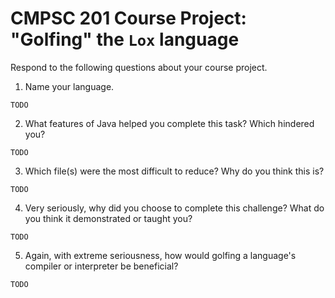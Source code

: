 # CMPSC 201 Course Project: "Golfing" the `Lox` language

Respond to the following questions about your course project.

1. Name your language.

`TODO`

2. What features of Java helped you complete this task? Which hindered you?

`TODO`

3. Which file(s) were the most difficult to reduce? Why do you think this is?

`TODO`

4. Very seriously, why did you choose to complete this challenge? What do you think it demonstrated or taught you?

`TODO`

5. Again, with extreme seriousness, how would golfing a language's compiler or interpreter be beneficial?

`TODO`
